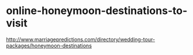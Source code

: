 # online-honeymoon-destinations-to-visit
http://www.marriagepredictions.com/directory/wedding-tour-packages/honeymoon-destinations
